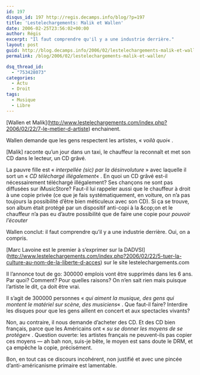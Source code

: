 ```yaml
---
id: 197
disqus_id: 197 http://regis.decamps.info/blog/?p=197
title: 'Lestelechargements: Malik et Wallen'
date: 2006-02-25T23:56:02+00:00
author: Régis
excerpt: "Il faut comprendre qu'il y a une industrie derrière."
layout: post
guid: http://blog.decamps.info/2006/02/lestelechargements-malik-et-wallen/
permalink: /blog/2006/02/lestelechargements-malik-et-wallen/

dsq_thread_id:
  - "753428073"
categories:
  - Actu
  - Droit
tags:
  - Musique
  - Libre
---
```

\[Wallen et Malik\](http://www.lestelechargements.com/index.php?2006/02/22/7-le-metier-d-artiste) enchainent.

Wallen demande que les gens respectent les artistes, « _voilà quoi_« .

[Malik] raconte qu’un jour dans un taxi, le chauffeur la reconnaît et met son CD dans le lecteur, un CD grâvé.
  
La pauvre fille est « _interpellée (sic) par la désinvoluture_ » avec laquelle il sort un « _CD téléchargé illégalement_« . En quoi un CD grâvé est-il nécessairement téléchargé illégalement? Ses chançons ne sont pas diffusées sur iMusicStore? Faut-il lui rappeler aussi que le chauffeur à droit à une copie privée (ce que je fais systématiquement, en voiture, on n’a pas toujours la possibilité d’être bien méticuleux avec son CD). Si ça se trouve, son album était protégé par un dispositif anti-copi à la &cop;on et le chauffeur n’a pas eu d’autre possibilité que de faire une copie pour _pouvoir l’écouter_

Wallen conclut: il faut comprendre qu’il y a une industrie derrière. Oui, on a compris.

\[Marc Lavoine est le premier à s’exprimer sur la DADVSI\](http://www.lestelechargements.com/index.php?2006/02/22/5-tuer-la-culture-au-nom-de-la-liberte-d-acces) sur le site lestelechargements.com

Il l’annonce tout de go: 300000 emplois vont être supprimés dans les 6 ans. Par quoi? Comment? Pour quelles raisons? On n’en sait rien mais puisque l’artiste le dit, ça doit être vrai.

Il s’agit de 300000 personnes « _qui aiment la musique, des gens qui montent le matériel sur scène, des musiciens_« . Que faut-il faire? Interdire les disques pour que les gens aillent en concert et aux spectacles vivants?

Non, au contraire, il nous demande d’acheter des CD. Et des CD bien français, parce que les Américains ont « _su se donner les moyens de se protéger_« . Question ouverte: les artistes français ne peuvent-ils pas copier ces moyens &#8212; ah bah non, suis-je bête, le moyen est sans doute le DRM, et ça empêche la copie, précisément.

Bon, en tout cas ce discours incohérent, non justifié et avec une pincée d’anti-américanisme primaire est lamentable.
